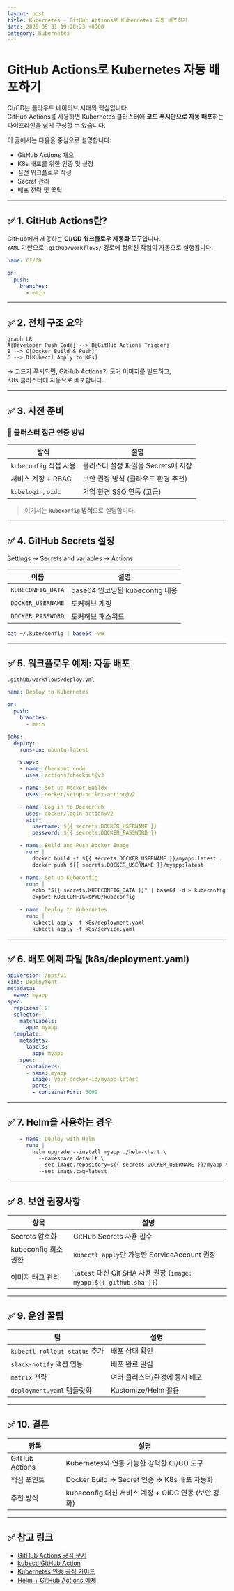 ```yaml
---
layout: post
title: Kubernetes - GitHub Actions로 Kubernetes 자동 배포하기
date: 2025-05-31 19:20:23 +0900
category: Kubernetes
---
```

# GitHub Actions로 Kubernetes 자동 배포하기

CI/CD는 클라우드 네이티브 시대의 핵심입니다.  
GitHub Actions를 사용하면 Kubernetes 클러스터에 **코드 푸시만으로 자동 배포**하는 파이프라인을 쉽게 구성할 수 있습니다.

이 글에서는 다음을 중심으로 설명합니다:

- GitHub Actions 개요
- K8s 배포를 위한 인증 및 설정
- 실전 워크플로우 작성
- Secret 관리
- 배포 전략 및 꿀팁

---

## ✅ 1. GitHub Actions란?

GitHub에서 제공하는 **CI/CD 워크플로우 자동화 도구**입니다.  
`YAML` 기반으로 `.github/workflows/` 경로에 정의된 작업이 자동으로 실행됩니다.

```yaml
name: CI/CD

on:
  push:
    branches:
      - main
```

---

## ✅ 2. 전체 구조 요약

```mermaid
graph LR
A[Developer Push Code] --> B[GitHub Actions Trigger]
B --> C[Docker Build & Push]
C --> D[Kubectl Apply to K8s]
```

→ 코드가 푸시되면, GitHub Actions가 도커 이미지를 빌드하고,  
K8s 클러스터에 자동으로 배포합니다.

---

## ✅ 3. 사전 준비

### 🔹 클러스터 접근 인증 방법

| 방식 | 설명 |
|------|------|
| `kubeconfig` 직접 사용 | 클러스터 설정 파일을 Secrets에 저장 |
| 서비스 계정 + RBAC | 보안 권장 방식 (클라우드 환경 추천) |
| `kubelogin`, `oidc` | 기업 환경 SSO 연동 (고급)

> 여기서는 **`kubeconfig` 방식**으로 설명합니다.

---

## ✅ 4. GitHub Secrets 설정

Settings → Secrets and variables → Actions

| 이름 | 설명 |
|------|------|
| `KUBECONFIG_DATA` | base64 인코딩된 kubeconfig 내용 |
| `DOCKER_USERNAME` | 도커허브 계정 |
| `DOCKER_PASSWORD` | 도커허브 패스워드 |

```bash
cat ~/.kube/config | base64 -w0
```

---

## ✅ 5. 워크플로우 예제: 자동 배포

`.github/workflows/deploy.yml`

```yaml
name: Deploy to Kubernetes

on:
  push:
    branches:
      - main

jobs:
  deploy:
    runs-on: ubuntu-latest

    steps:
    - name: Checkout code
      uses: actions/checkout@v3

    - name: Set up Docker Buildx
      uses: docker/setup-buildx-action@v2

    - name: Log in to DockerHub
      uses: docker/login-action@v2
      with:
        username: ${{ secrets.DOCKER_USERNAME }}
        password: ${{ secrets.DOCKER_PASSWORD }}

    - name: Build and Push Docker Image
      run: |
        docker build -t ${{ secrets.DOCKER_USERNAME }}/myapp:latest .
        docker push ${{ secrets.DOCKER_USERNAME }}/myapp:latest

    - name: Set up Kubeconfig
      run: |
        echo "${{ secrets.KUBECONFIG_DATA }}" | base64 -d > kubeconfig
        export KUBECONFIG=$PWD/kubeconfig

    - name: Deploy to Kubernetes
      run: |
        kubectl apply -f k8s/deployment.yaml
        kubectl apply -f k8s/service.yaml
```

---

## ✅ 6. 배포 예제 파일 (k8s/deployment.yaml)

```yaml
apiVersion: apps/v1
kind: Deployment
metadata:
  name: myapp
spec:
  replicas: 2
  selector:
    matchLabels:
      app: myapp
  template:
    metadata:
      labels:
        app: myapp
    spec:
      containers:
      - name: myapp
        image: your-docker-id/myapp:latest
        ports:
        - containerPort: 3000
```

---

## ✅ 7. Helm을 사용하는 경우

```yaml
    - name: Deploy with Helm
      run: |
        helm upgrade --install myapp ./helm-chart \
          --namespace default \
          --set image.repository=${{ secrets.DOCKER_USERNAME }}/myapp \
          --set image.tag=latest
```

---

## ✅ 8. 보안 권장사항

| 항목 | 설명 |
|------|------|
| Secrets 암호화 | GitHub Secrets 사용 필수 |
| kubeconfig 최소 권한 | `kubectl apply`만 가능한 ServiceAccount 권장 |
| 이미지 태그 관리 | `latest` 대신 Git SHA 사용 권장 (`image: myapp:${{ github.sha }}`)

---

## ✅ 9. 운영 꿀팁

| 팁 | 설명 |
|-----|------|
| `kubectl rollout status` 추가 | 배포 상태 확인 |
| `slack-notify` 액션 연동 | 배포 완료 알림 |
| `matrix` 전략 | 여러 클러스터/환경에 동시 배포 |
| `deployment.yaml` 템플릿화 | Kustomize/Helm 활용

---

## ✅ 10. 결론

| 항목 | 설명 |
|------|------|
| GitHub Actions | Kubernetes와 연동 가능한 강력한 CI/CD 도구 |
| 핵심 포인트 | Docker Build → Secret 인증 → K8s 배포 자동화 |
| 추천 방식 | kubeconfig 대신 서비스 계정 + OIDC 연동 (보안 강화)

---

## ✅ 참고 링크

- [GitHub Actions 공식 문서](https://docs.github.com/en/actions)
- [kubectl GitHub Action](https://github.com/marketplace/actions/kubectl-tool-installer)
- [Kubernetes 인증 공식 가이드](https://kubernetes.io/docs/concepts/configuration/organize-cluster-access-kubeconfig/)
- [Helm + GitHub Actions 예제](https://artifacthub.io/packages/helm/bitnami/nginx)
